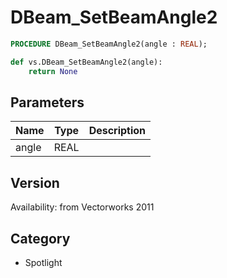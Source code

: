 # DBeam_SetBeamAngle2

```pascal
PROCEDURE DBeam_SetBeamAngle2(angle : REAL);
```

```python
def vs.DBeam_SetBeamAngle2(angle):
    return None
```

## Parameters
|Name|Type|Description|
|---|---|---|
|angle|REAL|   |

## Version
Availability: from Vectorworks 2011

## Category
* Spotlight

